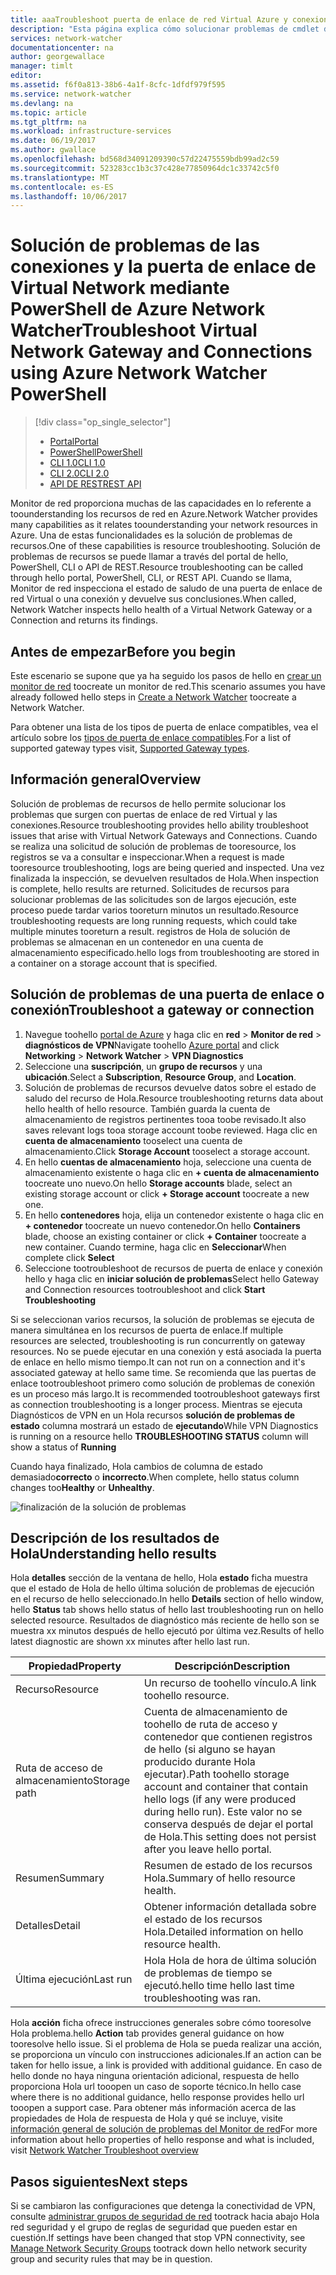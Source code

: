 ```yaml
---
title: aaaTroubleshoot puerta de enlace de red Virtual Azure y conexiones, PowerShell | Documentos de Microsoft
description: "Esta página explica cómo solucionar problemas de cmdlet de PowerShell hello toouse Monitor de red de Azure"
services: network-watcher
documentationcenter: na
author: georgewallace
manager: timlt
editor: 
ms.assetid: f6f0a813-38b6-4a1f-8cfc-1dfdf979f595
ms.service: network-watcher
ms.devlang: na
ms.topic: article
ms.tgt_pltfrm: na
ms.workload: infrastructure-services
ms.date: 06/19/2017
ms.author: gwallace
ms.openlocfilehash: bd568d34091209390c57d22475559bdb99ad2c59
ms.sourcegitcommit: 523283cc1b3c37c428e77850964dc1c33742c5f0
ms.translationtype: MT
ms.contentlocale: es-ES
ms.lasthandoff: 10/06/2017
---
```

# <a name="troubleshoot-virtual-network-gateway-and-connections-using-azure-network-watcher-powershell"></a><span data-ttu-id="d5df1-103">Solución de problemas de las conexiones y la puerta de enlace de Virtual Network mediante PowerShell de Azure Network Watcher</span><span class="sxs-lookup"><span data-stu-id="d5df1-103">Troubleshoot Virtual Network Gateway and Connections using Azure Network Watcher PowerShell</span></span>

> [!div class="op_single_selector"]
> - [<span data-ttu-id="d5df1-104">Portal</span><span class="sxs-lookup"><span data-stu-id="d5df1-104">Portal</span></span>](network-watcher-troubleshoot-manage-portal.md)
> - [<span data-ttu-id="d5df1-105">PowerShell</span><span class="sxs-lookup"><span data-stu-id="d5df1-105">PowerShell</span></span>](network-watcher-troubleshoot-manage-powershell.md)
> - [<span data-ttu-id="d5df1-106">CLI 1.0</span><span class="sxs-lookup"><span data-stu-id="d5df1-106">CLI 1.0</span></span>](network-watcher-troubleshoot-manage-cli-nodejs.md)
> - [<span data-ttu-id="d5df1-107">CLI 2.0</span><span class="sxs-lookup"><span data-stu-id="d5df1-107">CLI 2.0</span></span>](network-watcher-troubleshoot-manage-cli.md)
> - [<span data-ttu-id="d5df1-108">API DE REST</span><span class="sxs-lookup"><span data-stu-id="d5df1-108">REST API</span></span>](network-watcher-troubleshoot-manage-rest.md)

<span data-ttu-id="d5df1-109">Monitor de red proporciona muchas de las capacidades en lo referente a toounderstanding los recursos de red en Azure.</span><span class="sxs-lookup"><span data-stu-id="d5df1-109">Network Watcher provides many capabilities as it relates toounderstanding your network resources in Azure.</span></span> <span data-ttu-id="d5df1-110">Una de estas funcionalidades es la solución de problemas de recursos.</span><span class="sxs-lookup"><span data-stu-id="d5df1-110">One of these capabilities is resource troubleshooting.</span></span> <span data-ttu-id="d5df1-111">Solución de problemas de recursos se puede llamar a través del portal de hello, PowerShell, CLI o API de REST.</span><span class="sxs-lookup"><span data-stu-id="d5df1-111">Resource troubleshooting can be called through hello portal, PowerShell, CLI, or REST API.</span></span> <span data-ttu-id="d5df1-112">Cuando se llama, Monitor de red inspecciona el estado de saludo de una puerta de enlace de red Virtual o una conexión y devuelve sus conclusiones.</span><span class="sxs-lookup"><span data-stu-id="d5df1-112">When called, Network Watcher inspects hello health of a Virtual Network Gateway or a Connection and returns its findings.</span></span>

## <a name="before-you-begin"></a><span data-ttu-id="d5df1-113">Antes de empezar</span><span class="sxs-lookup"><span data-stu-id="d5df1-113">Before you begin</span></span>

<span data-ttu-id="d5df1-114">Este escenario se supone que ya ha seguido los pasos de hello en [crear un monitor de red](network-watcher-create.md) toocreate un monitor de red.</span><span class="sxs-lookup"><span data-stu-id="d5df1-114">This scenario assumes you have already followed hello steps in [Create a Network Watcher](network-watcher-create.md) toocreate a Network Watcher.</span></span>

<span data-ttu-id="d5df1-115">Para obtener una lista de los tipos de puerta de enlace compatibles, vea el artículo sobre los [tipos de puerta de enlace compatibles](network-watcher-troubleshoot-overview.md#supported-gateway-types).</span><span class="sxs-lookup"><span data-stu-id="d5df1-115">For a list of supported gateway types visit, [Supported Gateway types](network-watcher-troubleshoot-overview.md#supported-gateway-types).</span></span>

## <a name="overview"></a><span data-ttu-id="d5df1-116">Información general</span><span class="sxs-lookup"><span data-stu-id="d5df1-116">Overview</span></span>

<span data-ttu-id="d5df1-117">Solución de problemas de recursos de hello permite solucionar los problemas que surgen con puertas de enlace de red Virtual y las conexiones.</span><span class="sxs-lookup"><span data-stu-id="d5df1-117">Resource troubleshooting provides hello ability troubleshoot issues that arise with Virtual Network Gateways and Connections.</span></span> <span data-ttu-id="d5df1-118">Cuando se realiza una solicitud de solución de problemas de tooresource, los registros se va a consultar e inspeccionar.</span><span class="sxs-lookup"><span data-stu-id="d5df1-118">When a request is made tooresource troubleshooting, logs are being queried and inspected.</span></span> <span data-ttu-id="d5df1-119">Una vez finalizada la inspección, se devuelven resultados de Hola.</span><span class="sxs-lookup"><span data-stu-id="d5df1-119">When inspection is complete, hello results are returned.</span></span> <span data-ttu-id="d5df1-120">Solicitudes de recursos para solucionar problemas de las solicitudes son de largos ejecución, este proceso puede tardar varios tooreturn minutos un resultado.</span><span class="sxs-lookup"><span data-stu-id="d5df1-120">Resource troubleshooting requests are long running requests, which could take multiple minutes tooreturn a result.</span></span> <span data-ttu-id="d5df1-121">registros de Hola de solución de problemas se almacenan en un contenedor en una cuenta de almacenamiento especificado.</span><span class="sxs-lookup"><span data-stu-id="d5df1-121">hello logs from troubleshooting are stored in a container on a storage account that is specified.</span></span>

## <a name="troubleshoot-a-gateway-or-connection"></a><span data-ttu-id="d5df1-122">Solución de problemas de una puerta de enlace o conexión</span><span class="sxs-lookup"><span data-stu-id="d5df1-122">Troubleshoot a gateway or connection</span></span>

1. <span data-ttu-id="d5df1-123">Navegue toohello [portal de Azure](https://portal.azure.com) y haga clic en **red** > **Monitor de red** > **diagnósticos de VPN**</span><span class="sxs-lookup"><span data-stu-id="d5df1-123">Navigate toohello [Azure portal](https://portal.azure.com) and click **Networking** > **Network Watcher** > **VPN Diagnostics**</span></span>
2. <span data-ttu-id="d5df1-124">Seleccione una **suscripción**, un **grupo de recursos** y una **ubicación**.</span><span class="sxs-lookup"><span data-stu-id="d5df1-124">Select a **Subscription**, **Resource Group**, and **Location**.</span></span>
3. <span data-ttu-id="d5df1-125">Solución de problemas de recursos devuelve datos sobre el estado de saludo del recurso de Hola.</span><span class="sxs-lookup"><span data-stu-id="d5df1-125">Resource troubleshooting returns data about hello health of hello resource.</span></span> <span data-ttu-id="d5df1-126">También guarda la cuenta de almacenamiento de registros pertinentes tooa toobe revisado.</span><span class="sxs-lookup"><span data-stu-id="d5df1-126">It also saves relevant logs tooa storage account toobe reviewed.</span></span> <span data-ttu-id="d5df1-127">Haga clic en **cuenta de almacenamiento** tooselect una cuenta de almacenamiento.</span><span class="sxs-lookup"><span data-stu-id="d5df1-127">Click **Storage Account** tooselect a storage account.</span></span>
4. <span data-ttu-id="d5df1-128">En hello **cuentas de almacenamiento** hoja, seleccione una cuenta de almacenamiento existente o haga clic en **+ cuenta de almacenamiento** toocreate uno nuevo.</span><span class="sxs-lookup"><span data-stu-id="d5df1-128">On hello **Storage accounts** blade, select an existing storage account or click **+ Storage account** toocreate a new one.</span></span>
5. <span data-ttu-id="d5df1-129">En hello **contenedores** hoja, elija un contenedor existente o haga clic en **+ contenedor** toocreate un nuevo contenedor.</span><span class="sxs-lookup"><span data-stu-id="d5df1-129">On hello **Containers** blade, choose an existing container or click **+ Container** toocreate a new container.</span></span> <span data-ttu-id="d5df1-130">Cuando termine, haga clic en **Seleccionar**</span><span class="sxs-lookup"><span data-stu-id="d5df1-130">When complete click **Select**</span></span>
6. <span data-ttu-id="d5df1-131">Seleccione tootroubleshoot de recursos de puerta de enlace y conexión hello y haga clic en **iniciar solución de problemas**</span><span class="sxs-lookup"><span data-stu-id="d5df1-131">Select hello Gateway and Connection resources tootroubleshoot and click **Start Troubleshooting**</span></span>

<span data-ttu-id="d5df1-132">Si se seleccionan varios recursos, la solución de problemas se ejecuta de manera simultánea en los recursos de puerta de enlace.</span><span class="sxs-lookup"><span data-stu-id="d5df1-132">If multiple resources are selected, troubleshooting is run concurrently on gateway resources.</span></span> <span data-ttu-id="d5df1-133">No se puede ejecutar en una conexión y está asociada la puerta de enlace en hello mismo tiempo.</span><span class="sxs-lookup"><span data-stu-id="d5df1-133">It can not run on a connection and it's associated gateway at hello same time.</span></span> <span data-ttu-id="d5df1-134">Se recomienda que las puertas de enlace tootroubleshoot primero como solución de problemas de conexión es un proceso más largo.</span><span class="sxs-lookup"><span data-stu-id="d5df1-134">It is recommended tootroubleshoot gateways first as connection troubleshooting is a longer process.</span></span> <span data-ttu-id="d5df1-135">Mientras se ejecuta Diagnósticos de VPN en un Hola recursos **solución de problemas de estado** columna mostrará un estado de **ejecutando**</span><span class="sxs-lookup"><span data-stu-id="d5df1-135">While VPN Diagnostics is running on a resource hello **TROUBLESHOOTING STATUS** column will show a status of **Running**</span></span>

<span data-ttu-id="d5df1-136">Cuando haya finalizado, Hola cambios de columna de estado demasiado**correcto** o **incorrecto**.</span><span class="sxs-lookup"><span data-stu-id="d5df1-136">When complete, hello status column changes too**Healthy** or **Unhealthy**.</span></span>

![finalización de la solución de problemas][2]

## <a name="understanding-hello-results"></a><span data-ttu-id="d5df1-138">Descripción de los resultados de Hola</span><span class="sxs-lookup"><span data-stu-id="d5df1-138">Understanding hello results</span></span>

<span data-ttu-id="d5df1-139">Hola **detalles** sección de la ventana de hello, Hola **estado** ficha muestra que el estado de Hola de hello última solución de problemas de ejecución en el recurso de hello seleccionado.</span><span class="sxs-lookup"><span data-stu-id="d5df1-139">In hello **Details** section of hello window, hello **Status** tab shows hello status of hello last troubleshooting run on hello selected resource.</span></span> <span data-ttu-id="d5df1-140">Resultados de diagnóstico más reciente de hello son se muestra xx minutos después de hello ejecutó por última vez.</span><span class="sxs-lookup"><span data-stu-id="d5df1-140">Results of hello latest diagnostic are shown xx minutes after hello last run.</span></span>

|<span data-ttu-id="d5df1-141">Propiedad</span><span class="sxs-lookup"><span data-stu-id="d5df1-141">Property</span></span>  |<span data-ttu-id="d5df1-142">Descripción</span><span class="sxs-lookup"><span data-stu-id="d5df1-142">Description</span></span>  |
|---------|---------|
|<span data-ttu-id="d5df1-143">Recurso</span><span class="sxs-lookup"><span data-stu-id="d5df1-143">Resource</span></span>     | <span data-ttu-id="d5df1-144">Un recurso de toohello vínculo.</span><span class="sxs-lookup"><span data-stu-id="d5df1-144">A link toohello resource.</span></span>        |
|<span data-ttu-id="d5df1-145">Ruta de acceso de almacenamiento</span><span class="sxs-lookup"><span data-stu-id="d5df1-145">Storage path</span></span>     |  <span data-ttu-id="d5df1-146">Cuenta de almacenamiento de toohello de ruta de acceso y contenedor que contienen registros de hello (si alguno se hayan producido durante Hola ejecutar).</span><span class="sxs-lookup"><span data-stu-id="d5df1-146">Path toohello storage account and container that contain hello logs (if any were produced during hello run).</span></span> <span data-ttu-id="d5df1-147">Este valor no se conserva después de dejar el portal de Hola.</span><span class="sxs-lookup"><span data-stu-id="d5df1-147">This setting does not persist after you leave hello portal.</span></span>        |
|<span data-ttu-id="d5df1-148">Resumen</span><span class="sxs-lookup"><span data-stu-id="d5df1-148">Summary</span></span>     | <span data-ttu-id="d5df1-149">Resumen de estado de los recursos Hola.</span><span class="sxs-lookup"><span data-stu-id="d5df1-149">Summary of hello resource health.</span></span>        |
|<span data-ttu-id="d5df1-150">Detalles</span><span class="sxs-lookup"><span data-stu-id="d5df1-150">Detail</span></span>     | <span data-ttu-id="d5df1-151">Obtener información detallada sobre el estado de los recursos Hola.</span><span class="sxs-lookup"><span data-stu-id="d5df1-151">Detailed information on hello resource health.</span></span>        |
|<span data-ttu-id="d5df1-152">Última ejecución</span><span class="sxs-lookup"><span data-stu-id="d5df1-152">Last run</span></span>     | <span data-ttu-id="d5df1-153">Hola Hola de hora de última solución de problemas de tiempo se ejecutó.</span><span class="sxs-lookup"><span data-stu-id="d5df1-153">hello time hello last time troubleshooting was ran.</span></span>        |


<span data-ttu-id="d5df1-154">Hola **acción** ficha ofrece instrucciones generales sobre cómo tooresolve Hola problema.</span><span class="sxs-lookup"><span data-stu-id="d5df1-154">hello **Action** tab provides general guidance on how tooresolve hello issue.</span></span> <span data-ttu-id="d5df1-155">Si el problema de Hola se pueda realizar una acción, se proporciona un vínculo con instrucciones adicionales.</span><span class="sxs-lookup"><span data-stu-id="d5df1-155">If an action can be taken for hello issue, a link is provided with additional guidance.</span></span> <span data-ttu-id="d5df1-156">En caso de hello donde no haya ninguna orientación adicional, respuesta de hello proporciona Hola url tooopen un caso de soporte técnico.</span><span class="sxs-lookup"><span data-stu-id="d5df1-156">In hello case where there is no additional guidance, hello response provides hello url tooopen a support case.</span></span>  <span data-ttu-id="d5df1-157">Para obtener más información acerca de las propiedades de Hola de respuesta de Hola y qué se incluye, visite [información general de solución de problemas del Monitor de red](network-watcher-troubleshoot-overview.md)</span><span class="sxs-lookup"><span data-stu-id="d5df1-157">For more information about hello properties of hello response and what is included, visit [Network Watcher Troubleshoot overview](network-watcher-troubleshoot-overview.md)</span></span>


## <a name="next-steps"></a><span data-ttu-id="d5df1-158">Pasos siguientes</span><span class="sxs-lookup"><span data-stu-id="d5df1-158">Next steps</span></span>

<span data-ttu-id="d5df1-159">Si se cambiaron las configuraciones que detenga la conectividad de VPN, consulte [administrar grupos de seguridad de red](../virtual-network/virtual-network-manage-nsg-arm-portal.md) tootrack hacia abajo Hola red seguridad y el grupo de reglas de seguridad que pueden estar en cuestión.</span><span class="sxs-lookup"><span data-stu-id="d5df1-159">If settings have been changed that stop VPN connectivity, see [Manage Network Security Groups](../virtual-network/virtual-network-manage-nsg-arm-portal.md) tootrack down hello network security group and security rules that may be in question.</span></span>


[2]: ./media/network-watcher-troubleshoot-manage-portal/2.png
